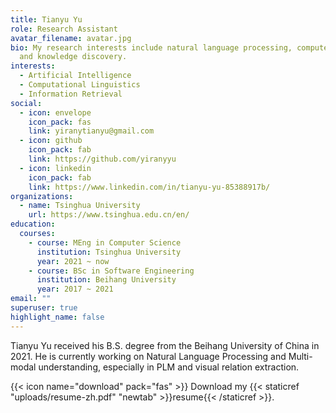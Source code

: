 ```yaml
---
title: Tianyu Yu
role: Research Assistant
avatar_filename: avatar.jpg
bio: My research interests include natural language processing, computer vision
  and knowledge discovery.
interests:
  - Artificial Intelligence
  - Computational Linguistics
  - Information Retrieval
social:
  - icon: envelope
    icon_pack: fas
    link: yiranytianyu@gmail.com
  - icon: github
    icon_pack: fab
    link: https://github.com/yiranyyu
  - icon: linkedin
    icon_pack: fab
    link: https://www.linkedin.com/in/tianyu-yu-85388917b/
organizations:
  - name: Tsinghua University
    url: https://www.tsinghua.edu.cn/en/
education:
  courses:
    - course: MEng in Computer Science
      institution: Tsinghua University
      year: 2021 ~ now
    - course: BSc in Software Engineering
      institution: Beihang University
      year: 2017 ~ 2021
email: ""
superuser: true
highlight_name: false
---
```

Tianyu Yu received his B.S. degree from the Beihang University of China in 2021. He is currently working on Natural Language Processing and Multi-modal understanding, especially in PLM and visual relation extraction.

{{< icon name="download" pack="fas" >}} Download my {{< staticref "uploads/resume-zh.pdf" "newtab" >}}resume{{< /staticref >}}.
